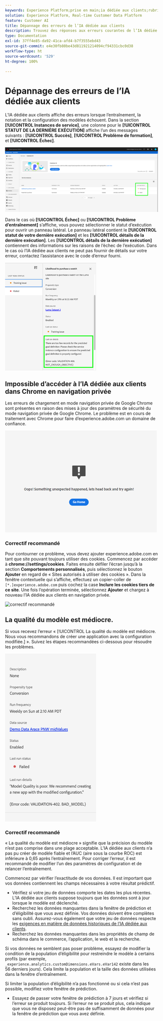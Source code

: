 ```yaml
---
keywords: Experience Platform;prise en main;ia dédiée aux clients;rubriques populaires;entrée ia dédiée aux clients;sortie ia dédiée aux clients;dépannage ia dédiée aux clients;erreurs ia dédiée aux clients
solution: Experience Platform, Real-time Customer Data Platform
feature: Customer AI
title: Dépannage des erreurs de l’IA dédiée aux clients
description: Trouvez des réponses aux erreurs courantes de l’IA dédiée aux clients.
type: Documentation
exl-id: 37ff4e85-da92-41ca-afd4-b7f3555ebd43
source-git-commit: e4e30fb80be43d811921214094cf94331cbc0d38
workflow-type: ht
source-wordcount: '529'
ht-degree: 100%

---
```


# Dépannage des erreurs de l’IA dédiée aux clients

L’IA dédiée aux clients affiche des erreurs lorsque l’entraînement, la notation et la configuration des modèles échouent. Dans la section **[!UICONTROL Instances de service]**, une colonne pour le **[!UICONTROL STATUT DE LA DERNIÈRE EXÉCUTION]** affiche l’un des messages suivants : **[!UICONTROL Succès]**, **[!UICONTROL Problème de formation]**, et **[!UICONTROL Échec]**.

![statut de la dernière exécution](./images/errors/last-run-status.png)

Dans le cas où **[!UICONTROL Échec]** ou **[!UICONTROL Problème d’entraînement]** s’affiche, vous pouvez sélectionner le statut d’exécution pour ouvrir un panneau latéral. Le panneau latéral contient le **[!UICONTROL statut de votre dernière exécution]** et les **[!UICONTROL détails de la dernière exécution]**. Les **[!UICONTROL détails de la dernière exécution]** contiennent des informations sur les raisons de l’échec de l’exécution. Dans le cas où l’IA dédiée aux clients ne peut pas fournir de détails sur votre erreur, contactez l’assistance avec le code d’erreur fourni.

<img src="./images/errors/last-run-details.png" width="300" /><br />

## Impossible d’accéder à l’IA dédiée aux clients dans Chrome en navigation privée

Les erreurs de chargement en mode navigation privée de Google Chrome sont présentes en raison des mises à jour des paramètres de sécurité du mode navigation privée de Google Chrome. Le problème est en cours de traitement avec Chrome pour faire d’experience.adobe.com un domaine de confiance.

<img src="./images/errors/error.PNG" width="500" /><br />

### Correctif recommandé

Pour contourner ce problème, vous devez ajouter experience.adobe.com en tant que site pouvant toujours utiliser des cookies. Commencez par accéder à **chrome://settings/cookies**. Faites ensuite défiler l’écran jusqu’à la section **Comportements personnalisés**, puis sélectionnez le bouton **Ajouter** en regard de « Sites autorisés à utiliser des cookies ». Dans la fenêtre contextuelle qui s’affiche, effectuez un copier-coller de `[*.]experience.adobe.com` puis cochez la case **Inclure les cookies tiers de ce site**. Une fois l’opération terminée, sélectionnez **Ajouter** et chargez à nouveau l’IA dédiée aux clients en navigation privée.

![correctif recommandé](./images/errors/cookies2.gif)

## La qualité du modèle est médiocre.

Si vous recevez l’erreur « [!UICONTROL La qualité du modèle est médiocre. Nous vous recommandons de créer une application avec la configuration modifiée.] ». Suivez les étapes recommandées ci-dessous pour résoudre les problèmes.

<img src="./images/errors/model-quality.png" width="300" /><br />

### Correctif recommandé

« La qualité du modèle est médiocre » signifie que la précision du modèle n’est pas comprise dans une plage acceptable. L’IA dédiée aux clients n’a pas pu créer de modèle fiable et l’AUC (aire sous la courbe ROC) est inférieure à 0,65 après l’entraînement. Pour corriger l’erreur, il est recommandé de modifier l’un des paramètres de configuration et de relancer l’entraînement.

Commencez par vérifier l’exactitude de vos données. Il est important que vos données contiennent les champs nécessaires à votre résultat prédictif.

- Vérifiez si votre jeu de données comporte les dates les plus récentes. L’IA dédiée aux clients suppose toujours que les données sont à jour lorsque le modèle est déclenché.
- Recherchez les données manquantes dans la fenêtre de prédiction et d’éligibilité que vous avez définie. Vos données doivent être complètes sans oubli. Assurez-vous également que votre jeu de données respecte les [exigences en matière de données historiques de l’IA dédiée aux clients](./input-output.md#data-requirements).
- Recherchez les données manquantes dans les propriétés de champ de schéma dans le commerce, l’application, le web et la recherche.

Si vos données ne semblent pas poser problème, essayez de modifier la condition de la population d’éligibilité pour restreindre le modèle à certains profils (par exemple, `_experience.analytics.customDimensions.eVars.eVar142` existe dans les 56 derniers jours). Cela limite la population et la taille des données utilisées dans la fenêtre d’entraînement.

Si limiter la population d’éligibilité n’a pas fonctionné ou si cela n’est pas possible, modifiez votre fenêtre de prédiction.

- Essayez de passer votre fenêtre de prédiction à 7 jours et vérifiez si l’erreur se produit toujours. Si l’erreur ne se produit plus, cela indique que vous ne disposez peut-être pas de suffisamment de données pour la fenêtre de prédiction que vous avez définie.
